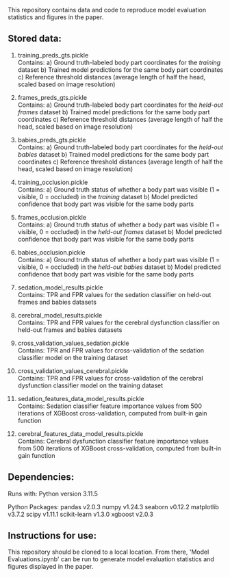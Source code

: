 ﻿This repository contains data and code to reproduce model evaluation statistics and figures in the paper.


## Stored data:

1. training_preds_gts.pickle <br>
Contains:
a) Ground truth-labeled body part coordinates for the *training* dataset
b) Trained model predictions for the same body part coordinates 
c) Reference threshold distances (average length of half the head, scaled based on image resolution)<br>

2. frames_preds_gts.pickle <br>
Contains:
a) Ground truth-labeled body part coordinates for the *held-out frames* dataset
b) Trained model predictions for the same body part coordinates
c) Reference threshold distances (average length of half the head, scaled based on image resolution)

3. babies_preds_gts.pickle <br>
Contains: 
a) Ground truth-labeled body part coordinates for the *held-out babies* dataset 
b) Trained model predictions for the same body part coordinates 
c) Reference threshold distances (average length of half the head, scaled based on image resolution)

4. training_occlusion.pickle<br>
Contains: 
a) Ground truth status of whether a body part was visible (1 = visible, 0 = occluded) in the *training* dataset 
b) Model predicted confidence that body part was visible for the same body parts<br>

5. frames_occlusion.pickle<br>
Contains:
a) Ground truth status of whether a body part was visible (1 = visible, 0 = occluded) in the *held-out frames* dataset 
b) Model predicted confidence that body part was visible for the same body parts 

6. babies_occlusion.pickle<br>
Contains: 
a) Ground truth status of whether a body part was visible (1 = visible, 0 = occluded) in the *held-out babies* dataset 
b) Model predicted confidence that body part was visible for the same body parts 

7. sedation_model_results.pickle <br>
Contains:
TPR and FPR values for the sedation classifier on held-out frames and babies datasets 

8. cerebral_model_results.pickle <br>
Contains:
TPR and FPR values for the cerebral dysfunction classifier on held-out frames and babies datasets 
9. cross_validation_values_sedation.pickle <br>
Contains:
TPR and FPR values for cross-validation of the sedation classifier model on the training dataset <br>

10. cross_validation_values_cerebral.pickle <br>
Contains: 
TPR and FPR values for cross-validation of the cerebral dysfunction classifier model on the training dataset

11. sedation_features_data_model_results.pickle <br>
Contains:
Sedation classifier feature importance values from 500 iterations of XGBoost cross-validation, computed from built-in gain function <br>

12. cerebral_features_data_model_results.pickle <br>
Contains: 
Cerebral dysfunction classifier feature importance values from 500 iterations of XGBoost cross-validation, computed from built-in gain function <br>

## Dependencies:
Runs with:
Python version 3.11.5<br>

Python Packages:
pandas v2.0.3
numpy v1.24.3
seaborn v0.12.2
matplotlib v3.7.2
scipy v1.11.1
scikit-learn v1.3.0
xgboost v2.0.3


## Instructions for use:
This repository should be cloned to a local location. From there, 'Model Evaluations.ipynb' can be run to generate model evaluation statistics and figures displayed in the paper.
